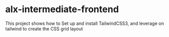 # alx-intermediate-frontend
This project shows how to
Set up and install TailwindCSS3, 
and leverage on tailwind to create the CSS grid layout
